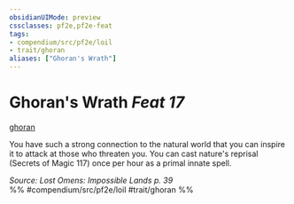 ```yaml
---
obsidianUIMode: preview
cssclasses: pf2e,pf2e-feat
tags:
- compendium/src/pf2e/loil
- trait/ghoran
aliases: ["Ghoran's Wrath"]
---
```

# Ghoran's Wrath  *Feat 17*  
[ghoran](rules/traits/ghoran-loil.md "Ghoran Ancestry & Heritage Trait")  


You have such a strong connection to the natural world that you can inspire it to attack at those who threaten you. You can cast nature's reprisal (Secrets of Magic 117) once per hour as a primal innate spell.

*Source: Lost Omens: Impossible Lands p. 39*  
%% #compendium/src/pf2e/loil #trait/ghoran %%